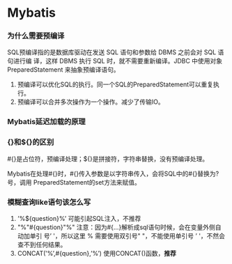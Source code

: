 # Mybatis

### 为什么需要预编译

SQL预编译指的是数据库驱动在发送 SQL 语句和参数给 DBMS 之前会对 SQL 语句进行编 译，这样 DBMS 执行 SQL 时，就不需要重新编译。JDBC 中使用对象 PreparedStatement 来抽象预编译语句。

1. 预编译可以优化SQL的执行。同一个SQL的PreparedStatement可以重复执行。
2. 预编译可以合并多次操作为一个操作。减少了传输IO。

### Mybatis延迟加载的原理

### {}和${}的区别

#{}是占位符，预编译处理；${}是拼接符，字符串替换，没有预编译处理。

Mybatis在处理#{}时，#{}传入参数是以字符串传入，会将SQL中的#{}替换为?号，调用 PreparedStatement的set方法来赋值。

### 模糊查询like语句该怎么写

1. ’%${question}%’ 可能引起SQL注入，不推荐
2. "%"#{question}"%" 注意：因为#{…}解析成sql语句时候，会在变量外侧自动加单引 号’ '，所以这里 % 需要使用双引号" "，不能使用单引号 ’ '，不然会查不到任何结果。
3. CONCAT(’%’,#{question},’%’) 使用CONCAT()函数，**推荐**